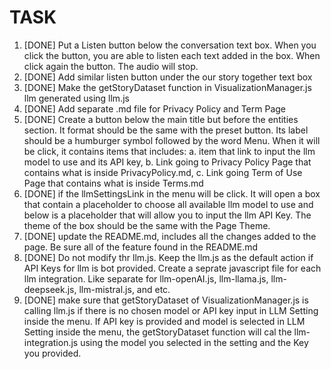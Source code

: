 # TASK
1. [DONE] Put a Listen button below the conversation text box. When you click the button, you are able to listen each text added in the box. When click again the button. The audio will stop.
2. [DONE] Add similar listen button under the our story together text box
3. [DONE] Make the getStoryDataset function in VisualizationManager.js llm generated using llm.js
4. [DONE] Add separate .md file for Privacy Policy and Term Page
5. [DONE] Create a button below the main title but before the entities section. It format should be the same with the preset button. Its label should be a humburger symbol followed by the word Menu. When it will be click, it contains items that includes: a. item that link to input the llm model to use and its API key, b. Link going to Privacy Policy Page that contains what is inside PrivacyPolicy.md, c. Link going Term of Use Page that contains what is inside Terms.md
6. [DONE] if the llmSettingsLink in the menu will be click. It will open a box that contain a placeholder to choose all available llm model to use and below is a placeholder that will allow you to input the llm API Key. The theme of the box should be the same with the Page Theme.
7. [DONE] update the README.md, includes all the changes added to the page. Be sure all of the feature found in the README.md
8. [DONE] Do not modify thr llm.js. Keep the llm.js as the default action if API Keys for llm is bot provided. Create a seprate javascript file for each llm integration. Like separate for llm-openAI.js, llm-llama.js, llm-deepseek.js, llm-mistral.js, and etc.
9. [DONE] make sure that getStoryDataset of VisualizationManager.js is calling llm.js if there is no chosen model or API key input in LLM Setting inside the menu. If API key is provided and model is selected in LLM Setting inside the menu, the getStoryDataset function will cal the llm-integration.js using the model you selected in the setting and the Key you provided.